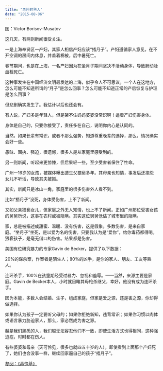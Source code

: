 ```yaml
---
title: "危险的熟人"
date: "2015-08-06"
---
```


图：Victor Borisov-Musatov

这几天，有两则新闻很受关注。

一是上海奉贤区一产妇，其家人相信产妇应该“捂月子”。产妇遵循家人意见，在不开空调的房间内休息，并盖着棉被。后中暑死亡。

春节期间，也是在上海，一名产妇因为在坐月子期间坚决不活动身体，导致肺动脉血栓死亡。

这种事发生在中国经济文明最发达的上海，似乎令人不可思议。一个人在这地方，怎么可能不知道所谓的“月子”是怎么回事？怎么可能不知道正常的产后恢复与护理是怎么回事？

但悲剧确实发生了。我估计以后也还会有。

有人说，产妇多是年轻人，但是架不住妈妈婆婆没常识啊！逼着产妇伤害身体。

身体是自己的，只要你接受了，责任多在自己，说明你内心是认同的。

当然，如果长辈有常识，或者不那么强势，知道尊重晚辈的选择，那么，情况确实会好一些。

愚昧、固执、强迫，很遗憾，很多人是从家庭里感受到的。

另一则新闻，听起来更惊悚，但后果轻一些，至少受害者保住了性命。

广州一16岁的女孩，被媒体曝出遭生父猥亵多年。其母亲也知情，事发后还抱怨女儿不听话，导致其夫被抓。

其实，新闻只是冰山一角，家庭里的很多伤害外人看不到。

比如“捂月子”没死，身体受伤害，上不了新闻。

又如父亲猥亵女儿，但家庭之外无人知情，也上不了新闻。正如广州那位受害女孩的舅舅所说，这事在农村或被隐瞒。其实这位舅舅低估了城市里的隐瞒。

家，总是被描述成甜蜜、温暖、没有伤害，这是假象。多数伤害，是来自家庭。“坐月子”坐死，是以爱为名的伤害，只要我认为是“爱你”，给你毒药都得喝。猥亵孩子，是毫无借口的伤害。结果都是伤害。

美国有位研究暴力的专家Gavin de Becker，提供了以下数据：

20%的谋杀案，作案者是陌生人；80%的凶手，是你的家人、朋友、工友等熟人。

连环杀手，100%在孩童期经受过暴力、忽视和羞辱。——当然，来源主要是家庭。Gavin de Becker本人，小时就目睹其母枪杀继父，幸好，他没有成为连环杀手。

因为本能，多数人会结婚、生子，组成家庭，但家是爱之源，还是害之源，你却得做选择。

如果你认为孩子一定要听父母的；如果你拒绝新知，违背常识；如果你习惯以肉体或语言暴力胁迫家人，那么，家必然成为害之源。

越是我们熟悉的人，我们越无法容忍他们不一致，即使生活方式也得相同，这种强迫症，时时都在伤人。

有些婆婆和母亲（天可怜见，很多也就四五十岁的人），即使看到上面那个产妇死了，她们也会没事一样，继续回家逼自己的孩子“捂月子”。

[参阅：《毒愧基》](http://mp.weixin.qq.com/s?__biz=MjM5NDU0Mjk2MQ==&mid=204782759&idx=1&sn=cf43915f91611970d0274b21d9053da4&scene=21#wechat_redirect)
